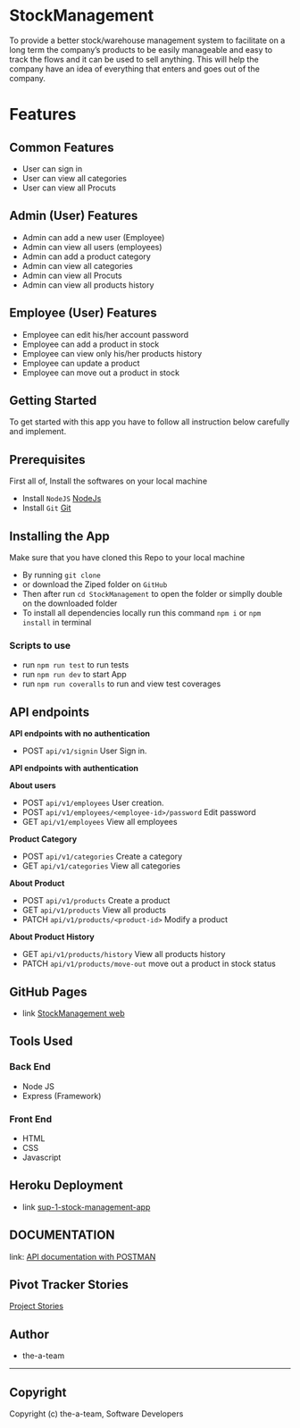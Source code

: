 # StockManagement
To provide a better stock/warehouse management system to facilitate on a long term the company’s products to be easily manageable and easy to track the flows and it can be used to sell anything. This will help the company have an idea of everything that enters and goes out of the company.

# Features

## Common Features
- User can sign in
- User can view all categories
- User can view all Procuts

## Admin (User) Features
- Admin can add a new user (Employee)
- Admin can view all users (employees)
- Admin can add a product category
- Admin can view all categories
- Admin can view all Procuts
- Admin can view all products history

## Employee (User) Features
- Employee can edit his/her account password
- Employee can add a product in stock
- Employee can view only his/her products history
- Employee can update a product
- Employee can move out a product in stock

## Getting Started
To get started with this app you have to follow all instruction below carefully and implement.

## Prerequisites
First all of, Install the softwares on your local machine
- Install `NodeJS` [NodeJs](https://nodejs.org/en/download/)
- Install `Git` [Git](https://git-scm.com/)

## Installing the App
Make sure that you have cloned this Repo to your local machine
- By running `git clone`
- or download the Ziped folder on `GitHub`
- Then after run `cd StockManagement` to open the folder or simplly double on the downloaded folder
- To install all dependencies locally run this command `npm i` or `npm install` in terminal

### Scripts to use
- run `npm run test` to run tests
- run `npm run dev` to start App
- run `npm run coveralls` to run and view test coverages

## API endpoints

**API endpoints with no authentication**
- POST `api/v1/signin` User Sign in.

**API endpoints with authentication**

**About users**
- POST `api/v1/employees` User creation.
- POST `api/v1/employees/<employee-id>/password` Edit password
- GET `api/v1/employees` View all employees

**Product Category**
- POST `api/v1/categories` Create a category
- GET `api/v1/categories` View all categories

**About Product**
- POST `api/v1/products` Create a product
- GET `api/v1/products` View all products
- PATCH `api/v1/products/<product-id>` Modify a product

**About Product History**
- GET `api/v1/products/history` View all products history
- PATCH `api/v1/products/move-out` move out a product in stock status


## GitHub Pages
- link [StockManagement web](https://the-a-team-sup.github.io/StockManagement/)

## Tools Used

### Back End
* Node JS
* Express (Framework)

### Front End
* HTML
* CSS
* Javascript

## Heroku Deployment
- link [sup-1-stock-management-app](https://sup-1-stock-management-app.herokuapp.com/)

## DOCUMENTATION
  link: [API documentation with POSTMAN]()

## Pivot Tracker Stories
[Project Stories](https://www.pivotaltracker.com/n/projects/2429082)

## Author
- the-a-team
---

## Copyright
Copyright (c) the-a-team, Software Developers
